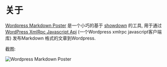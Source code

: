 关于
====
    
[Wordpress Markdown Poster][wordpress-markdown-poster] 是一个小巧的基于 [showdown][showdown] 的工具,
用于通过 [WordPress XmlRpc Javascript Api][wordpress-xmlrpc-javascript-api] (一个Wordpress xmlrpc javascript客户端库) 发布Markdown 格式的文章到Wordpress.



截图:

![Wordpress Markdown Poster][screenshot]


[screenshot]: https://raw.github.com/developerworks/wordpress-markdown-poster/master/screenshot.png
[wordpress-xmlrpc-javascript-api]: https://github.com/developerworks/wordpress-xmlrpc-javascript-api
[showdown]: https://github.com/coreyti/showdown
[wordpress-markdown-poster]: https://github.com/developerworks/wordpress-markdown-poster
